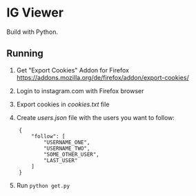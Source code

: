 # IG Viewer

Build with Python.

## Running

1. Get "Export Cookies" Addon for Firefox <https://addons.mozilla.org/de/firefox/addon/export-cookies/>

2. Login to instagram.com with Firefox browser

3. Export cookies in *cookies.txt* file

4. Create *users.json* file with the users you want to follow:

```
    {
    	"follow": [
    		"USERNAME_ONE",
    		"USERNAME_TWO",
    		"SOME_OTHER_USER",
    		"LAST_USER"
    	]
    }
```

5. Run `python get.py`